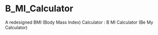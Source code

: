 B_MI_Calculator
===============

A redesigned BMI (Body Mass Index) Calculator : B MI Calculator (Be My Calculator)
